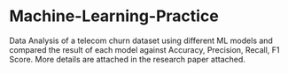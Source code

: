 # Machine-Learning-Practice
Data Analysis of a telecom churn dataset using different ML models and compared the result of each model against Accuracy, Precision, Recall, F1 Score.
More details are attached in the research paper attached.
